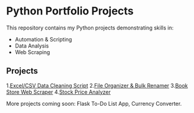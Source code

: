 # Python Portfolio Projects

This repository contains my Python projects demonstrating skills in:
- Automation & Scripting
- Data Analysis
- Web Scraping

## Projects
1.[Excel/CSV Data Cleaning Script](data%20cleaning)
2.[File Organizer & Bulk Renamer](file%20organizer)
3.[Book Store Web Scraper](web%20scraper)
4.[Stock Price Analyzer](stock%20price%20analyzer)


More projects coming soon: Flask To-Do List App, Currency Converter.
